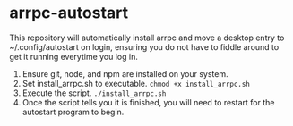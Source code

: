 # arrpc-autostart
This repository will automatically install arrpc and move a desktop entry to ~/.config/autostart on login, ensuring you do not have to fiddle around to get it running everytime you log in.

1. Ensure git, node, and npm are installed on your system.
2. Set install_arrpc.sh to executable.
``` chmod +x install_arrpc.sh ```
3. Execute the script.
``` ./install_arrpc.sh ```
4. Once the script tells you it is finished, you will need to restart for the autostart program to begin.

